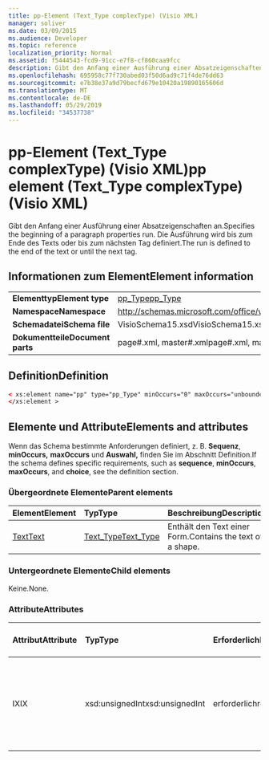 ```yaml
---
title: pp-Element (Text_Type complexType) (Visio XML)
manager: soliver
ms.date: 03/09/2015
ms.audience: Developer
ms.topic: reference
localization_priority: Normal
ms.assetid: f5444543-fcd9-91cc-e7f8-cf860caa9fcc
description: Gibt den Anfang einer Ausführung einer Absatzeigenschaften an. Die Ausführung wird bis zum Ende des Texts oder bis zum nächsten Tag definiert.
ms.openlocfilehash: 695958c77f730abed03f50d6ad9c71f4de76dd63
ms.sourcegitcommit: e7b38e37a9d79becfd679e10420a19890165606d
ms.translationtype: MT
ms.contentlocale: de-DE
ms.lasthandoff: 05/29/2019
ms.locfileid: "34537738"
---
```

# <a name="pp-element-text_type-complextype-visio-xml"></a><span data-ttu-id="abe02-104">pp-Element (Text_Type complexType) (Visio XML)</span><span class="sxs-lookup"><span data-stu-id="abe02-104">pp element (Text_Type complexType) (Visio XML)</span></span>

<span data-ttu-id="abe02-105">Gibt den Anfang einer Ausführung einer Absatzeigenschaften an.</span><span class="sxs-lookup"><span data-stu-id="abe02-105">Specifies the beginning of a paragraph properties run.</span></span> <span data-ttu-id="abe02-106">Die Ausführung wird bis zum Ende des Texts oder bis zum nächsten Tag definiert.</span><span class="sxs-lookup"><span data-stu-id="abe02-106">The run is defined to the end of the text or until the next tag.</span></span>
  
## <a name="element-information"></a><span data-ttu-id="abe02-107">Informationen zum Element</span><span class="sxs-lookup"><span data-stu-id="abe02-107">Element information</span></span>

|||
|:-----|:-----|
|<span data-ttu-id="abe02-108">**Elementtyp**</span><span class="sxs-lookup"><span data-stu-id="abe02-108">**Element type**</span></span> <br/> |[<span data-ttu-id="abe02-109">pp_Type</span><span class="sxs-lookup"><span data-stu-id="abe02-109">pp_Type</span></span>](pp_type-complextypevisio-xml.md) <br/> |
|<span data-ttu-id="abe02-110">**Namespace**</span><span class="sxs-lookup"><span data-stu-id="abe02-110">**Namespace**</span></span> <br/> |http://schemas.microsoft.com/office/visio/2012/main  <br/> |
|<span data-ttu-id="abe02-111">**Schemadatei**</span><span class="sxs-lookup"><span data-stu-id="abe02-111">**Schema file**</span></span> <br/> |<span data-ttu-id="abe02-112">VisioSchema15.xsd</span><span class="sxs-lookup"><span data-stu-id="abe02-112">VisioSchema15.xsd</span></span>  <br/> |
|<span data-ttu-id="abe02-113">**Dokumentteile**</span><span class="sxs-lookup"><span data-stu-id="abe02-113">**Document parts**</span></span> <br/> |<span data-ttu-id="abe02-114">page#.xml, master#.xml</span><span class="sxs-lookup"><span data-stu-id="abe02-114">page#.xml, master#.xml</span></span>  <br/> |
   
## <a name="definition"></a><span data-ttu-id="abe02-115">Definition</span><span class="sxs-lookup"><span data-stu-id="abe02-115">Definition</span></span>

```XML
< xs:element name="pp" type="pp_Type" minOccurs="0" maxOccurs="unbounded" >
</xs:element >
```

## <a name="elements-and-attributes"></a><span data-ttu-id="abe02-116">Elemente und Attribute</span><span class="sxs-lookup"><span data-stu-id="abe02-116">Elements and attributes</span></span>

<span data-ttu-id="abe02-117">Wenn das Schema bestimmte Anforderungen definiert, z. B. **Sequenz**, **minOccurs,** **maxOccurs** und **Auswahl,** finden Sie im Abschnitt Definition.</span><span class="sxs-lookup"><span data-stu-id="abe02-117">If the schema defines specific requirements, such as **sequence**, **minOccurs**, **maxOccurs**, and **choice**, see the definition section.</span></span> 
  
### <a name="parent-elements"></a><span data-ttu-id="abe02-118">Übergeordnete Elemente</span><span class="sxs-lookup"><span data-stu-id="abe02-118">Parent elements</span></span>

|<span data-ttu-id="abe02-119">**Element**</span><span class="sxs-lookup"><span data-stu-id="abe02-119">**Element**</span></span>|<span data-ttu-id="abe02-120">**Typ**</span><span class="sxs-lookup"><span data-stu-id="abe02-120">**Type**</span></span>|<span data-ttu-id="abe02-121">**Beschreibung**</span><span class="sxs-lookup"><span data-stu-id="abe02-121">**Description**</span></span>|
|:-----|:-----|:-----|
|[<span data-ttu-id="abe02-122">Text</span><span class="sxs-lookup"><span data-stu-id="abe02-122">Text</span></span>](text-element-shapesheet_type-complextypevisio-xml.md) <br/> |[<span data-ttu-id="abe02-123">Text_Type</span><span class="sxs-lookup"><span data-stu-id="abe02-123">Text_Type</span></span>](text_type-complextypevisio-xml.md) <br/> |<span data-ttu-id="abe02-124">Enthält den Text einer Form.</span><span class="sxs-lookup"><span data-stu-id="abe02-124">Contains the text of a shape.</span></span>  <br/> |
   
### <a name="child-elements"></a><span data-ttu-id="abe02-125">Untergeordnete Elemente</span><span class="sxs-lookup"><span data-stu-id="abe02-125">Child elements</span></span>

<span data-ttu-id="abe02-126">Keine.</span><span class="sxs-lookup"><span data-stu-id="abe02-126">None.</span></span>
  
### <a name="attributes"></a><span data-ttu-id="abe02-127">Attribute</span><span class="sxs-lookup"><span data-stu-id="abe02-127">Attributes</span></span>

|<span data-ttu-id="abe02-128">**Attribut**</span><span class="sxs-lookup"><span data-stu-id="abe02-128">**Attribute**</span></span>|<span data-ttu-id="abe02-129">**Typ**</span><span class="sxs-lookup"><span data-stu-id="abe02-129">**Type**</span></span>|<span data-ttu-id="abe02-130">**Erforderlich**</span><span class="sxs-lookup"><span data-stu-id="abe02-130">**Required**</span></span>|<span data-ttu-id="abe02-131">**Beschreibung**</span><span class="sxs-lookup"><span data-stu-id="abe02-131">**Description**</span></span>|<span data-ttu-id="abe02-132">**Mögliche Werte**</span><span class="sxs-lookup"><span data-stu-id="abe02-132">**Possible values**</span></span>|
|:-----|:-----|:-----|:-----|:-----|
|<span data-ttu-id="abe02-133">IX</span><span class="sxs-lookup"><span data-stu-id="abe02-133">IX</span></span>  <br/> |<span data-ttu-id="abe02-134">xsd:unsignedInt</span><span class="sxs-lookup"><span data-stu-id="abe02-134">xsd:unsignedInt</span></span>  <br/> |<span data-ttu-id="abe02-135">erforderlich</span><span class="sxs-lookup"><span data-stu-id="abe02-135">required</span></span>  <br/> |<span data-ttu-id="abe02-136">Der Index des **Para-Elements,** das die auf diese Ausführung angewendete Formatierung angibt.</span><span class="sxs-lookup"><span data-stu-id="abe02-136">The index of the **Para** element that specifies the formatting applied to this run.</span></span>  <br/> |<span data-ttu-id="abe02-137">Werte des xsd:unsignedInt-Typs.</span><span class="sxs-lookup"><span data-stu-id="abe02-137">Values of the xsd:unsignedInt type.</span></span>  <br/> |
   


